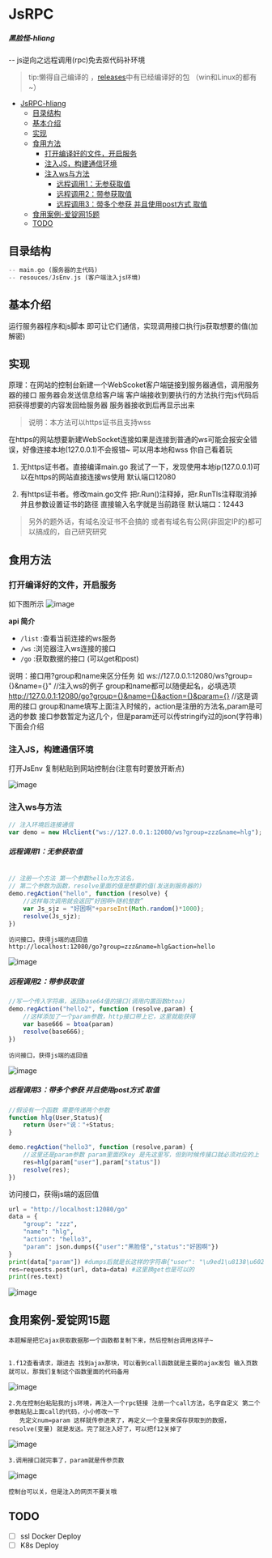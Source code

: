 # JsRPC
##### 黑脸怪-hliang

-- js逆向之远程调用(rpc)免去抠代码补环境

> tip:懒得自己编译的 ，[releases](https://github.com/jxhczhl/JsRpc/releases)中有已经编译好的包 （win和Linux的都有~）



- [JsRPC-hliang](#jsrpc-hliang)
  - [目录结构](#目录结构)
  - [基本介绍](#基本介绍)
  - [实现](#实现)
  - [食用方法](#食用方法)
    - [打开编译好的文件，开启服务](#打开编译好的文件开启服务)
    - [注入JS，构建通信环境](#注入js构建通信环境)
    - [注入ws与方法](#注入ws与方法)
        - [远程调用1：无参获取值](#远程调用1无参获取值)
        - [远程调用2：带参获取值](#远程调用2带参获取值)
        - [远程调用3：带多个参获 并且使用post方式 取值](#远程调用3带多个参获-并且使用post方式-取值)
  - [食用案例-爱锭网15题](#食用案例-爱锭网15题)
  - [TODO](#todo)



## 目录结构
```dart
-- main.go (服务器的主代码)
-- resouces/JsEnv.js (客户端注入js环境)
```

## 基本介绍

运行服务器程序和js脚本 即可让它们通信，实现调用接口执行js获取想要的值(加解密)

## 实现

原理：在网站的控制台新建一个WebScoket客户端链接到服务器通信，调用服务器的接口 服务器会发送信息给客户端 客户端接收到要执行的方法执行完js代码后把获得想要的内容发回给服务器 服务器接收到后再显示出来

> 说明：本方法可以https证书且支持wss

在https的网站想要新建WebSocket连接如果是连接到普通的ws可能会报安全错误，好像连接本地(127.0.0.1)不会报错~ 可以用本地和wss 你自己看着玩

1. 无https证书者。直接编译main.go 我试了一下，发现使用本地ip(127.0.0.1)可以在https的网站直接连接ws使用 默认端口12080

2. 有https证书者。修改main.go文件 把r.Run()注释掉，把r.RunTls注释取消掉 并且参数设置证书的路径 直接输入名字就是当前路径 默认端口：12443

> 另外的题外话，有域名没证书不会搞的 或者有域名有公网(非固定IP的)都可以搞成的，自己研究研究

## 食用方法

### 打开编译好的文件，开启服务

如下图所示
![image](https://user-images.githubusercontent.com/41224971/161306799-57f009dc-5448-402f-ab4d-ee5c6c969c91.png)


**api 简介**

- `/list` :查看当前连接的ws服务
- `/ws`  :浏览器注入ws连接的接口
- `/go` :获取数据的接口  (可以get和post)


说明：接口用?group和name来区分任务 如 ws://127.0.0.1:12080/ws?group={}&name={}" //注入ws的例子 group和name都可以随便起名，必填选项
http://127.0.0.1:12080/go?group={}&name={}&action={}&param={} //这是调用的接口 
group和name填写上面注入时候的，action是注册的方法名,param是可选的参数 接口参数暂定为这几个，但是param还可以传stringify过的json(字符串) 下面会介绍

### 注入JS，构建通信环境

打开JsEnv 复制粘贴到网站控制台(注意有时要放开断点)

![image](https://user-images.githubusercontent.com/41224971/161307187-1265ec7c-fe64-45d7-b255-5472e0f25802.png)

### 注入ws与方法


```js
// 注入环境后连接通信
var demo = new Hlclient("ws://127.0.0.1:12080/ws?group=zzz&name=hlg");
```

##### 远程调用1：无参获取值

```js

// 注册一个方法 第一个参数hello为方法名，
// 第二个参数为函数，resolve里面的值是想要的值(发送到服务器的)
demo.regAction("hello", function (resolve) {
    //这样每次调用就会返回“好困啊+随机整数”
    var Js_sjz = "好困啊"+parseInt(Math.random()*1000);
    resolve(Js_sjz);
})
```
    访问接口，获得js端的返回值
    http://localhost:12080/go?group=zzz&name=hlg&action=hello

![image](https://user-images.githubusercontent.com/41224971/161309382-81a9a9cc-65f7-4531-a1e6-a892dfe1facd.png)

##### 远程调用2：带参获取值
```js
//写一个传入字符串，返回base64值的接口(调用内置函数btoa)
demo.regAction("hello2", function (resolve,param) {
    //这样添加了一个param参数，http接口带上它，这里就能获得
    var base666 = btoa(param)
    resolve(base666);
})
```
    访问接口，获得js端的返回值
![image](https://user-images.githubusercontent.com/41224971/161311297-6731c089-3de2-44ed-80b9-21a03746a52c.png)


##### 远程调用3：带多个参获 并且使用post方式 取值
```js
//假设有一个函数 需要传递两个参数
function hlg(User,Status){
    return User+"说："+Status;
}

demo.regAction("hello3", function (resolve,param) {
    //这里还是param参数 param里面的key 是先这里写，但到时候传接口就必须对应的上
    res=hlg(param["user"],param["status"])
    resolve(res);
})
```
   访问接口，获得js端的返回值
```python
url = "http://localhost:12080/go"
data = {
    "group": "zzz",
    "name": "hlg",
    "action": "hello3",
    "param": json.dumps({"user":"黑脸怪","status":"好困啊"})
}
print(data["param"]) #dumps后就是长这样的字符串{"user": "\u9ed1\u8138\u602a", "status": "\u597d\u56f0\u554a"}
res=requests.post(url, data=data) #这里换get也是可以的
print(res.text)
```
![image](https://user-images.githubusercontent.com/41224971/161313397-166cbda0-fe8b-4063-b815-376902d82f74.png)



## 食用案例-爱锭网15题

    本题解是把它ajax获取数据那一个函数都复制下来，然后控制台调用这样子~


    1.f12查看请求，跟进去 找到ajax那块，可以看到call函数就是主要的ajax发包 输入页数就可以，那我们复制这个函数里面的代码备用

![image](https://user-images.githubusercontent.com/41224971/134793093-bac742e9-2f66-4fe4-b98b-7769d7379350.png)

    2.先在控制台粘贴我的js环境，再注入一个rpc链接 注册一个call方法，名字自定义 第二个参数粘贴上面call的代码，小小修改一下
       先定义num=param 这样就传参进来了，再定义一个变量来保存获取到的数据，resolve(变量) 就是发送。完了就注入好了，可以把f12关掉了

![image](https://user-images.githubusercontent.com/41224971/134795740-c62fce0d-7271-4b34-a9e5-07515b99ab81.png)

    3.调用接口就完事了，param就是传参页数 

![image](https://user-images.githubusercontent.com/41224971/134799668-3dd385e7-f44c-4fb3-85ff-00d78c674865.png)

    控制台可以关，但是注入的网页不要关哦

## TODO

- [ ] ssl Docker Deploy
- [ ] K8s Deploy
